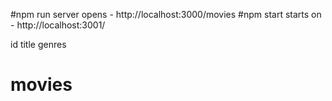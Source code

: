 #npm run server opens - http://localhost:3000/movies
#npm start starts on - http://localhost:3001/

id
title
genres
# movies
